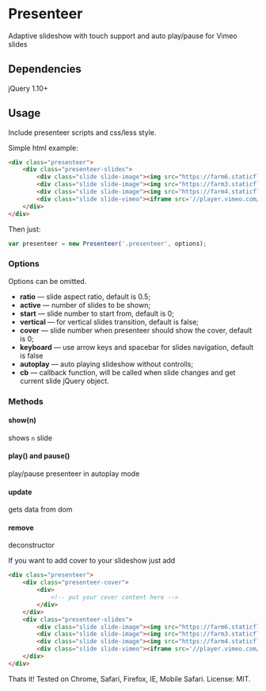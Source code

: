 # Presenteer
Adaptive slideshow with touch support and auto play/pause for Vimeo slides

## Dependencies
jQuery 1.10+

## Usage
Include presenteer scripts and css/less style.

Simple html example:
```html
<div class="presenteer">
    <div class="presenteer-slides">
        <div class="slide slide-image"><img src="https://farm6.staticflickr.com/5584/14439854738_17a1fa7401_h.jpg" /></div>
        <div class="slide slide-image"><img src="https://farm3.staticflickr.com/2921/14603461936_4cc392d375_h.jpg" /></div>
        <div class="slide slide-image"><img src="https://farm4.staticflickr.com/3887/14624368984_44962a9f28_h.jpg" /></div>
        <div class="slide slide-vimeo"><iframe src='//player.vimeo.com/video/97916693?api=1&color=ffffff' frameborder='0' webkitallowfullscreen mozallowfullscreen allowfullscreen></iframe></div>
    </div>
</div>
```

Then just:
```js
var presenteer = new Presenteer('.presenteer', options);
```

### Options
Options can be omitted.

* **ratio** — slide aspect ratio, default is 0.5;
* **active** — number of slides to be shown;
* **start** — slide number to start from, default is 0;
* **vertical** — for vertical slides transition, default is false;
* **cover** — slide number when presenteer should show the cover, default is 0;
* **keyboard** — use arrow keys and spacebar for slides navigation, default is false
* **autoplay** — auto playing slideshow without controlls;
* **cb** — callback function, will be called when slide changes and get current slide jQuery object.

### Methods
#### show(n)
shows `n` slide

#### play() and pause()
play/pause presenteer in autoplay mode

#### update
gets data from dom

#### remove
deconstructor

If you want to add cover to your slideshow just add
```html
<div class="presenteer">
    <div class="presenteer-cover">
        <div>
            <!-- put your cover content here -->
        </div>
    </div>
    <div class="presenteer-slides">
        <div class="slide slide-image"><img src="https://farm6.staticflickr.com/5584/14439854738_17a1fa7401_h.jpg" /></div>
        <div class="slide slide-image"><img src="https://farm3.staticflickr.com/2921/14603461936_4cc392d375_h.jpg" /></div>
        <div class="slide slide-image"><img src="https://farm4.staticflickr.com/3887/14624368984_44962a9f28_h.jpg" /></div>
        <div class="slide slide-vimeo"><iframe src='//player.vimeo.com/video/97916693?api=1&color=ffffff' frameborder='0' webkitallowfullscreen mozallowfullscreen allowfullscreen></iframe></div>
    </div>
</div>
```

Thats it!
Tested on Chrome, Safari, Firefox, IE, Mobile Safari.
License: MIT.

